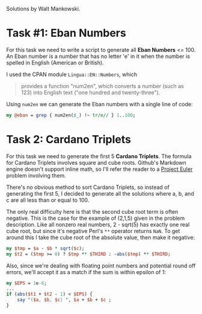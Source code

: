 Solutions by Walt Mankowski.

# Task #1: Eban Numbers

For this task we need to write a script to generate all **Eban Numbers** <= 100. An Eban number is a number that has no letter 'e' in it when the number is spelled in English (American or British).

I used the CPAN module `Lingua::EN::Numbers`, which
> provides a function "num2en", which converts a number (such as 123) into English text ("one hundred and twenty-three").

Using `num2en` we can generate the Eban numbers with a single line of code:
```perl
my @eban = grep { num2en($_) !~ tr/e// } 1..100;
```

# Task 2: Cardano Triplets

For this task we need to generate the first 5 **Cardano Triplets**. The formula for Cardano Triplets involves square and cube roots. Github's Markdown engine doesn't support inline math, so I'll refer the reader to a [Project Euler](https://projecteuler.net/problem=251) problem involving them.

There's no obvious method to sort Cardano Triplets, so instead of generating the first 5, I decided to generate all the solutions where a, b, and c are all less than or equal to 100.

The only real difficulty here is that the second cube root term is often negative. This is the case for the example of (2,1,5) given in the problem description. Like all nonzero real numbers, 2 - sqrt(5) has exactly one real cube root, but since it's negative Perl's `**` operator returns `NaN`. To get around this I take the cube root of the absolute value, then make it negative:

```perl
my $tmp = $a - $b * sqrt($c);
my $t2 = ($tmp >= 0) ? $tmp ** $THIRD : -abs($tmp) ** $THIRD;
```

Also, since we're dealing with floating point numbers and potential round off errors, we'll accept it as a match if the sum is within epsilon of 1:
```perl
my $EPS = 1e-6;
...
if (abs($t1 + $t2 - 1) < $EPS) {
    say "($a, $b, $c) ", $a + $b + $c ;
}
```
